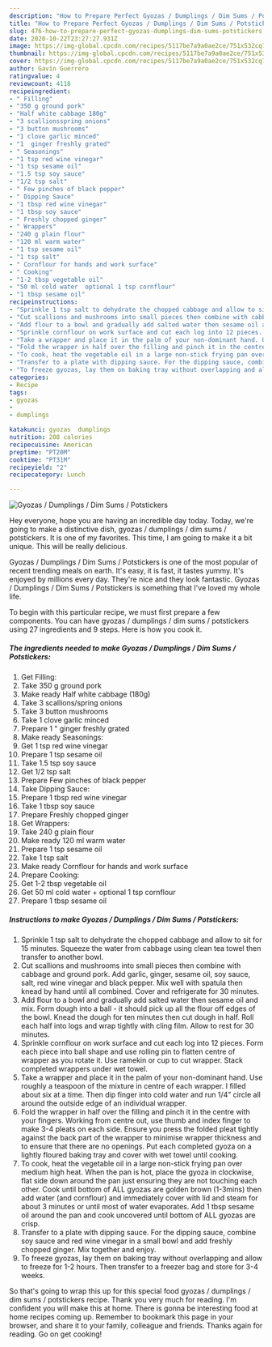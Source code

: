 ```yaml
---
description: "How to Prepare Perfect Gyozas / Dumplings / Dim Sums / Potstickers"
title: "How to Prepare Perfect Gyozas / Dumplings / Dim Sums / Potstickers"
slug: 476-how-to-prepare-perfect-gyozas-dumplings-dim-sums-potstickers
date: 2020-10-22T23:27:27.931Z
image: https://img-global.cpcdn.com/recipes/5117be7a9a0ae2ce/751x532cq70/gyozas-dumplings-dim-sums-potstickers-recipe-main-photo.jpg
thumbnail: https://img-global.cpcdn.com/recipes/5117be7a9a0ae2ce/751x532cq70/gyozas-dumplings-dim-sums-potstickers-recipe-main-photo.jpg
cover: https://img-global.cpcdn.com/recipes/5117be7a9a0ae2ce/751x532cq70/gyozas-dumplings-dim-sums-potstickers-recipe-main-photo.jpg
author: Gavin Guerrero
ratingvalue: 4
reviewcount: 4118
recipeingredient:
- " Filling"
- "350 g ground pork"
- "Half white cabbage 180g"
- "3 scallionsspring onions"
- "3 button mushrooms"
- "1 clove garlic minced"
- "1  ginger freshly grated"
- " Seasonings"
- "1 tsp red wine vinegar"
- "1 tsp sesame oil"
- "1.5 tsp soy sauce"
- "1/2 tsp salt"
- " Few pinches of black pepper"
- " Dipping Sauce"
- "1 tbsp red wine vinegar"
- "1 tbsp soy sauce"
- " Freshly chopped ginger"
- " Wrappers"
- "240 g plain flour"
- "120 ml warm water"
- "1 tsp sesame oil"
- "1 tsp salt"
- " Cornflour for hands and work surface"
- " Cooking"
- "1-2 tbsp vegetable oil"
- "50 ml cold water  optional 1 tsp cornflour"
- "1 tbsp sesame oil"
recipeinstructions:
- "Sprinkle 1 tsp salt to dehydrate the chopped cabbage and allow to sit for 15 minutes. Squeeze the water from cabbage using clean tea towel then transfer to another bowl."
- "Cut scallions and mushrooms into small pieces then combine with cabbage and ground pork. Add garlic, ginger, sesame oil, soy sauce, salt, red wine vinegar and black pepper. Mix well with spatula then knead by hand until all combined. Cover and refrigerate for 30 minutes."
- "Add flour to a bowl and gradually add salted water then sesame oil and mix. Form dough into a ball - it should pick up all the flour off edges of the bowl. Knead the dough for ten minutes then cut dough in half. Roll each half into logs and wrap tightly with cling film. Allow to rest for 30 minutes."
- "Sprinkle cornflour on work surface and cut each log into 12 pieces. Form each piece into ball shape and use rolling pin to flatten centre of wrapper as you rotate it. Use ramekin or cup to cut wrapper. Stack completed wrappers under wet towel."
- "Take a wrapper and place it in the palm of your non-dominant hand. Use roughly a teaspoon of the mixture in centre of each wrapper. I filled about six at a time. Then dip finger into cold water and run 1/4” circle all around the outside edge of an individual wrapper."
- "Fold the wrapper in half over the filling and pinch it in the centre with your fingers. Working from centre out, use thumb and index finger to make 3-4 pleats on each side. Ensure you press the folded pleat tightly against the back part of the wrapper to minimise wrapper thickness and to ensure that there are no openings. Put each completed gyoza on a lightly floured baking tray and cover with wet towel until cooking."
- "To cook, heat the vegetable oil in a large non-stick frying pan over medium high heat. When the pan is hot, place the gyoza in clockwise, flat side down around the pan just ensuring they are not touching each other. Cook until bottom of ALL gyozas are golden brown (1-3mins) then add water (and cornflour) and immediately cover with lid and steam for about 3 minutes or until most of water evaporates. Add 1 tbsp sesame oil around the pan and cook uncovered until bottom of ALL gyozas are crisp."
- "Transfer to a plate with dipping sauce. For the dipping sauce, combine soy sauce and red wine vinegar in a small bowl and add freshly chopped ginger. Mix together and enjoy."
- "To freeze gyozas, lay them on baking tray without overlapping and allow to freeze for 1-2 hours. Then transfer to a freezer bag and store for 3-4 weeks."
categories:
- Recipe
tags:
- gyozas
- 
- dumplings

katakunci: gyozas  dumplings 
nutrition: 208 calories
recipecuisine: American
preptime: "PT20M"
cooktime: "PT31M"
recipeyield: "2"
recipecategory: Lunch

---
```



![Gyozas / Dumplings / Dim Sums / Potstickers](https://img-global.cpcdn.com/recipes/5117be7a9a0ae2ce/751x532cq70/gyozas-dumplings-dim-sums-potstickers-recipe-main-photo.jpg)

Hey everyone, hope you are having an incredible day today. Today, we're going to make a distinctive dish, gyozas / dumplings / dim sums / potstickers. It is one of my favorites. This time, I am going to make it a bit unique. This will be really delicious.

Gyozas / Dumplings / Dim Sums / Potstickers is one of the most popular of recent trending meals on earth. It's easy, it is fast, it tastes yummy. It's enjoyed by millions every day. They're nice and they look fantastic. Gyozas / Dumplings / Dim Sums / Potstickers is something that I've loved my whole life.




To begin with this particular recipe, we must first prepare a few components. You can have gyozas / dumplings / dim sums / potstickers using 27 ingredients and 9 steps. Here is how you cook it.

<!--inarticleads1-->

##### The ingredients needed to make Gyozas / Dumplings / Dim Sums / Potstickers:

1. Get  Filling:
1. Take 350 g ground pork
1. Make ready Half white cabbage (180g)
1. Take 3 scallions/spring onions
1. Take 3 button mushrooms
1. Take 1 clove garlic minced
1. Prepare 1 &#34; ginger freshly grated
1. Make ready  Seasonings:
1. Get 1 tsp red wine vinegar
1. Prepare 1 tsp sesame oil
1. Take 1.5 tsp soy sauce
1. Get 1/2 tsp salt
1. Prepare  Few pinches of black pepper
1. Take  Dipping Sauce:
1. Prepare 1 tbsp red wine vinegar
1. Take 1 tbsp soy sauce
1. Prepare  Freshly chopped ginger
1. Get  Wrappers:
1. Take 240 g plain flour
1. Make ready 120 ml warm water
1. Prepare 1 tsp sesame oil
1. Take 1 tsp salt
1. Make ready  Cornflour for hands and work surface
1. Prepare  Cooking:
1. Get 1-2 tbsp vegetable oil
1. Get 50 ml cold water + optional 1 tsp cornflour
1. Prepare 1 tbsp sesame oil




<!--inarticleads2-->

##### Instructions to make Gyozas / Dumplings / Dim Sums / Potstickers:

1. Sprinkle 1 tsp salt to dehydrate the chopped cabbage and allow to sit for 15 minutes. Squeeze the water from cabbage using clean tea towel then transfer to another bowl.
1. Cut scallions and mushrooms into small pieces then combine with cabbage and ground pork. Add garlic, ginger, sesame oil, soy sauce, salt, red wine vinegar and black pepper. Mix well with spatula then knead by hand until all combined. Cover and refrigerate for 30 minutes.
1. Add flour to a bowl and gradually add salted water then sesame oil and mix. Form dough into a ball - it should pick up all the flour off edges of the bowl. Knead the dough for ten minutes then cut dough in half. Roll each half into logs and wrap tightly with cling film. Allow to rest for 30 minutes.
1. Sprinkle cornflour on work surface and cut each log into 12 pieces. Form each piece into ball shape and use rolling pin to flatten centre of wrapper as you rotate it. Use ramekin or cup to cut wrapper. Stack completed wrappers under wet towel.
1. Take a wrapper and place it in the palm of your non-dominant hand. Use roughly a teaspoon of the mixture in centre of each wrapper. I filled about six at a time. Then dip finger into cold water and run 1/4” circle all around the outside edge of an individual wrapper.
1. Fold the wrapper in half over the filling and pinch it in the centre with your fingers. Working from centre out, use thumb and index finger to make 3-4 pleats on each side. Ensure you press the folded pleat tightly against the back part of the wrapper to minimise wrapper thickness and to ensure that there are no openings. Put each completed gyoza on a lightly floured baking tray and cover with wet towel until cooking.
1. To cook, heat the vegetable oil in a large non-stick frying pan over medium high heat. When the pan is hot, place the gyoza in clockwise, flat side down around the pan just ensuring they are not touching each other. Cook until bottom of ALL gyozas are golden brown (1-3mins) then add water (and cornflour) and immediately cover with lid and steam for about 3 minutes or until most of water evaporates. Add 1 tbsp sesame oil around the pan and cook uncovered until bottom of ALL gyozas are crisp.
1. Transfer to a plate with dipping sauce. For the dipping sauce, combine soy sauce and red wine vinegar in a small bowl and add freshly chopped ginger. Mix together and enjoy.
1. To freeze gyozas, lay them on baking tray without overlapping and allow to freeze for 1-2 hours. Then transfer to a freezer bag and store for 3-4 weeks.




So that's going to wrap this up for this special food gyozas / dumplings / dim sums / potstickers recipe. Thank you very much for reading. I'm confident you will make this at home. There is gonna be interesting food at home recipes coming up. Remember to bookmark this page in your browser, and share it to your family, colleague and friends. Thanks again for reading. Go on get cooking!
